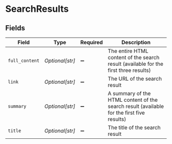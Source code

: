 # SearchResults


## Fields

| Field                                                                                     | Type                                                                                      | Required                                                                                  | Description                                                                               |
| ----------------------------------------------------------------------------------------- | ----------------------------------------------------------------------------------------- | ----------------------------------------------------------------------------------------- | ----------------------------------------------------------------------------------------- |
| `full_content`                                                                            | *Optional[str]*                                                                           | :heavy_minus_sign:                                                                        | The entire HTML content of the search result (available for the first three results)      |
| `link`                                                                                    | *Optional[str]*                                                                           | :heavy_minus_sign:                                                                        | The URL of the search result                                                              |
| `summary`                                                                                 | *Optional[str]*                                                                           | :heavy_minus_sign:                                                                        | A summary of the HTML content of the search result (available for the first five results) |
| `title`                                                                                   | *Optional[str]*                                                                           | :heavy_minus_sign:                                                                        | The title of the search result                                                            |